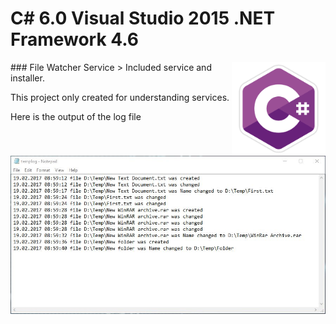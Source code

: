 # C# 6.0 Visual Studio 2015 .NET Framework 4.6
<img src="https://github.com/narekye/Password_generator/blob/master/C%23pic.png" align="right" width="150px" height="150px" />
### File Watcher Service
> Included service and installer.


This project only created for understanding services.


Here is the output of the log file


![Result](https://github.com/narekye/File_Watcher_Service/blob/master/pic.JPG)

